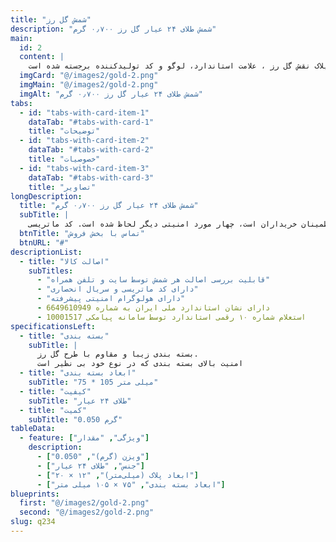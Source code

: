 ```yaml
---
title: "شمش گل رز"
description: "شمش طلای ۲۴ عیار گل رز ۰٫۷۰۰ گرم"
main:
  id: 2
  content: |
    شمش طلای نقش برجسته گل رز ساخته شده از طلای ۲۴ عیار، که بر روی پلاک نقش گل رز ، علامت استاندارد، لوگو و کد تولید‌کننده برجسته شده است.
  imgCard: "@/images2/gold-2.png"
  imgMain: "@/images2/gold-2.png"
  imgAlt: "شمش طلای ۲۴ عیار گل رز ۰٫۷۰۰ گرم"
tabs:
  - id: "tabs-with-card-item-1"
    dataTab: "#tabs-with-card-1"
    title: "توضیحات"
  - id: "tabs-with-card-item-2"
    dataTab: "#tabs-with-card-2"
    title: "خصوصیات"
  - id: "tabs-with-card-item-3"
    dataTab: "#tabs-with-card-3"
    title: "تصاویر"
longDescription:
  title: "شمش طلای ۲۴ عیار گل رز ۰٫۷۰۰ گرم"
  subTitle: |
    طلا یکی از دوست داشتنی‌ترین هدایا به هر فردی است. این فلز در دنیا دارای اهمیت، اعتبار و ارزش بسیار بالایی بوده و از آن در ساخت زیورآلات استفاده می‌شود. شمش طلای نقش برجسته گل رز ساخته شده از طلای ۲۴ عیار، که بر روی پلاک نقش گل رز ، علامت استاندارد، لوگو و کد تولید‌کننده برجسته شده است. از ویژگی های منحصر بفرد این محصول علاوه بر علامت استاندارد که نشانه دارا بودن کیفیت لازم جهت اطمینان خریداران است، چهار مورد امنیتی دیگر لحاظ شده است. کد ماتریسی (QR Code) و یک سریال انحصاری در پشت بسته بندی که با دستگاهای پیشرفته و تمام خودکار درج می‌شوند، هولوگرام امنیتی فوق پیشرفته. کد 16 رقمی و میله‌ای ایران کد که از ساختار طبقه‌بندی‌، در بر گرفته شده و طبق آن می‌توان به نام مصوب کالا دست یافت.گفتنی است که طلا می‌تواند پشتوانه مالی بسیار قدرتمندی برای آینده باشد.
  btnTitle: "تماس با بخش فروش"
  btnURL: "#"
descriptionList:
  - title: "اصالت کالا"
    subTitles:
      - "قابلیت بررسی اصالت هر شمش توسط سایت و تلفن همراه"
      - "دارای کد ماتریسی و سریال انحصاری"
      - "دارای هولوگرام امنیتی پیشرفته"
      - دارای نشان استاندارد ملی ایران به شماره 6649610949
      - استعلام شماره ۱۰ رقمی استاندارد توسط سامانه پیامکی 10001517
specificationsLeft:
  - title: "بسته بندی"
    subTitle: |
      بسته بندی زیبا و مقاوم با طرح گل رز.
      امنیت بالای بسته بندی که در نوع خود بی نظیر است
  - title: "ابعاد بسته بندی"
    subTitle: "75 * 105 میلی متر"
  - title: "کیفیت"
    subTitle: "طلای ۲۴ عیار"
  - title: "کمیت"
    subTitle: "0.050 گرم"
tableData:
  - feature: ["ویژگی", "مقدار"]
    description:
      - ["ویزن (گرم)", "0.050"]
      - ["جنس", "طلای ۲۴ عیار"]
      - ["ابعاد پلاک (میلی‌متر)", "۱۲ × ۲۰"]
      - ["ابعاد بسته بندی", "۷۵ × ۱۰۵ میلی متر"]
blueprints:
  first: "@/images2/gold-2.png"
  second: "@/images2/gold-2.png"
slug: q234
---
```

